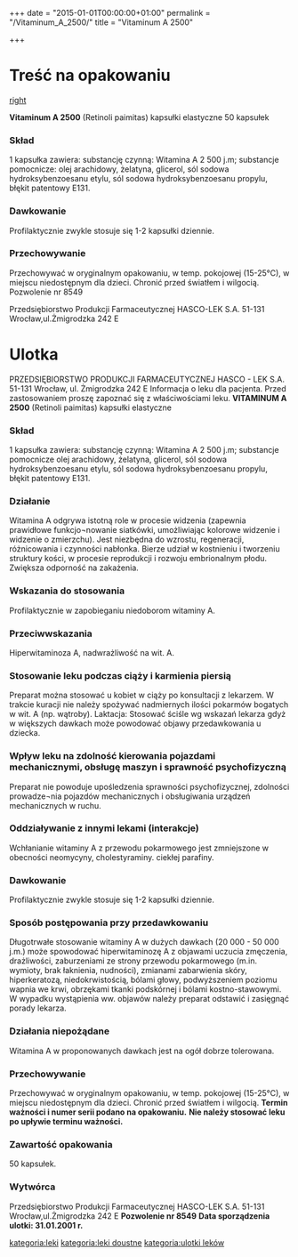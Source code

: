 +++
date = "2015-01-01T00:00:00+01:00"
permalink = "/Vitaminum_A_2500/"
title = "Vitaminum A 2500"

+++

Treść na opakowaniu
===================

[right](/Grafika:Vitaminum_A_2500.jpg "wikilink")

**Vitaminum A 2500**
(Retinoli paimitas)
kapsułki elastyczne
50 kapsułek

### Skład

1 kapsułka zawiera: substancję czynną: Witamina A 2 500 j.m; substancje pomocnicze: olej arachidowy, żelatyna, glicerol, sól sodowa hydroksybenzoesanu etylu, sól sodowa hydroksybenzoesanu propylu, błękit patentowy E131.

### Dawkowanie

Profilaktycznie zwykle stosuje się 1-2 kapsułki dziennie.

### Przechowywanie

Przechowywać w oryginalnym opakowaniu, w temp. pokojowej (15-25°C), w miejscu niedostępnym dla dzieci. Chronić przed światłem i wilgocią.
Pozwolenie nr 8549

Przedsiębiorstwo Produkcji Farmaceutycznej HASCO-LEK S.A. 51-131 Wrocław,ul.Żmigrodzka 242 E

Ulotka
======

PRZEDSIĘBIORSTWO PRODUKCJI FARMACEUTYCZNEJ
HASCO - LEK S.A.
51-131 Wrocław, ul. Żmigrodzka 242 E
Informacja o leku dla pacjenta.
Przed zastosowaniem proszę zapoznać się z właściwościami leku.
**VITAMINUM A 2500**
(Retinoli paimitas)
kapsułki elastyczne

### Skład

1 kapsułka zawiera: substancję czynną: Witamina A 2 500 j.m; substancje pomocnicze olej arachidowy, żelatyna, glicerol, sól sodowa hydroksybenzoesanu etylu, sól sodowa hydroksybenzoesanu propylu, błękit patentowy E131.

### Działanie

Witamina A odgrywa istotną role w procesie widzenia (zapewnia prawidłowe funkcjo¬nowanie siatkówki, umożliwiając kolorowe widzenie i widzenie o zmierzchu). Jest niezbędna do wzrostu, regeneracji, różnicowania i czynności nabłonka. Bierze udział w kostnieniu i tworzeniu struktury kości, w procesie reprodukcji i rozwoju embrionalnym płodu. Zwiększa odporność na zakażenia.

### Wskazania do stosowania

Profilaktycznie w zapobieganiu niedoborom witaminy A.

### Przeciwwskazania

Hiperwitaminoza A, nadwrażliwość na wit. A.

### Stosowanie leku podczas ciąży i karmienia piersią

Preparat można stosować u kobiet w ciąży po konsultacji z lekarzem. W trakcie kuracji nie należy spożywać nadmiernych ilości pokarmów bogatych w wit. A (np. wątroby). Laktacja: Stosować ściśle wg wskazań lekarza gdyż w większych dawkach może powodować objawy przedawkowania u dziecka.

### Wpływ leku na zdolność kierowania pojazdami mechanicznymi, obsługę maszyn i sprawność psychofizyczną

Preparat nie powoduje upośledzenia sprawności psychofizycznej, zdolności prowadze¬nia pojazdów mechanicznych i obsługiwania urządzeń mechanicznych w ruchu.

### Oddziaływanie z innymi lekami (interakcje)

Wchłanianie witaminy A z przewodu pokarmowego jest zmniejszone w obecności neomycyny, cholestyraminy. ciekłej parafiny.

### Dawkowanie

Profilaktycznie zwykle stosuje się 1-2 kapsułki dziennie.

### Sposób postępowania przy przedawkowaniu

Długotrwałe stosowanie witaminy A w dużych dawkach (20 000 - 50 000 j.m.) może spowodować hiperwitaminozę A z objawami uczucia zmęczenia, drażliwości, zaburzeniami ze strony przewodu pokarmowego (m.in. wymioty, brak łaknienia, nudności), zmianami zabarwienia skóry, hiperkeratozą, niedokrwistością, bólami głowy, podwyższeniem poziomu wapnia we krwi, obrzękami tkanki podskórnej i bólami kostno-stawowymi. W wypadku wystąpienia ww. objawów należy preparat odstawić i zasięgnąć porady lekarza.

### Działania niepożądane

Witamina A w proponowanych dawkach jest na ogół dobrze tolerowana.

### Przechowywanie

Przechowywać w oryginalnym opakowaniu, w temp. pokojowej (15-25°C), w miejscu niedostępnym dla dzieci. Chronić przed światłem i wilgocią.
**Termin ważności i numer serii podano na opakowaniu.**
**Nie należy stosować leku po upływie terminu ważności.**

### Zawartość opakowania

50 kapsułek.

### Wytwórca

Przedsiębiorstwo Produkcji Farmaceutycznej HASCO-LEK S.A. 51-131 Wrocław,ul.Żmigrodzka 242 E
**Pozwolenie nr 8549**
**Data sporządzenia ulotki: 31.01.2001 r.**

[kategoria:leki](/atopedia/kategoria:leki "wikilink") [kategoria:leki doustne](/atopedia/kategoria:leki_doustne "wikilink") [kategoria:ulotki leków](/atopedia/kategoria:ulotki_leków "wikilink")